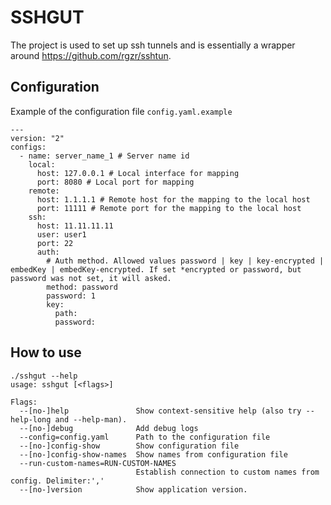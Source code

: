 # SSHGUT

The project is used to set up ssh tunnels and is essentially a wrapper around https://github.com/rgzr/sshtun.


## Configuration
Example of the configuration file `config.yaml.example`

```
---
version: "2"
configs:
  - name: server_name_1 # Server name id
    local: 
      host: 127.0.0.1 # Local interface for mapping
      port: 8080 # Local port for mapping
    remote:
      host: 1.1.1.1 # Remote host for the mapping to the local host
      port: 11111 # Remote port for the mapping to the local host
    ssh:
      host: 11.11.11.11
      user: user1
      port: 22
      auth:
        # Auth method. Allowed values password | key | key-encrypted | embedKey | embedKey-encrypted. If set *encrypted or password, but password was not set, it will asked.
        method: password 
        password: 1
        key:
          path:
          password:  
```
## How to use
```
./sshgut --help
usage: sshgut [<flags>]

Flags:
  --[no-]help               Show context-sensitive help (also try --help-long and --help-man).
  --[no-]debug              Add debug logs
  --config=config.yaml      Path to the configuration file
  --[no-]config-show        Show configuration file
  --[no-]config-show-names  Show names from configuration file
  --run-custom-names=RUN-CUSTOM-NAMES  
                            Establish connection to custom names from config. Delimiter:','
  --[no-]version            Show application version.

```